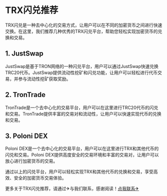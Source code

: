 # TRX闪兑推荐

TRX闪兑是一种去中心化的交易方式，让用户可以在不同的加密货币之间进行快速交换。在这里，我们推荐几种优秀的TRX闪兑平台，帮助您轻松实现加密货币的兑换和交易。

## 1. JustSwap

JustSwap是基于TRON网络的一种闪兑平台，用户可以通过JustSwap快速兑换TRC20代币。JustSwap提供流动性挖矿和闪兑功能，让用户可以轻松进行代币交易，并参与流动性挖矿获取奖励。

## 2. TronTrade

TronTrade是一个去中心化的交易平台，用户可以在这里进行TRC20代币的闪兑和交易。TronTrade提供丰富的交易对和流动性，让用户可以快速实现代币的兑换和交易。

## 3. Poloni DEX

Poloni DEX是一个去中心化的交易平台，用户可以在这里进行TRX和其他代币的闪兑和交易。Poloni DEX提供高度安全的交易环境和丰富的交易对，让用户可以放心进行加密货币的交易。

通过以上的闪兑平台，用户可以轻松实现TRX和其他代币的兑换和交易，享受高效、安全的加密货币交易体验。

更多关于TRX闪兑推荐，请通过✈与我们联系，感谢阅读！[点我联系✈](https://wiki.G208.com)